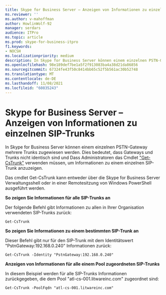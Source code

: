 ```yaml
---
title: Skype for Business Server – Anzeigen von Informationen zu einzelnen SIP-Trunks
ms.reviewer: ''
ms.author: v-mahoffman
author: HowlinWolf-92
manager: serdars
audience: ITPro
ms.topic: article
ms.prod: skype-for-business-itpro
f1.keywords:
- NOCSH
ms.localizationpriority: medium
description: In Skype for Business Server können einem einzelnen PSTN-Gateway mehrere Trunks zugewiesen werden. Gateways und Trunks sind nicht identisch, und Administratoren müssen das cmdlet Get-CsTrunk verwenden, um Informationen zu einem einzelnen SIP-Trunk anzuzeigen.
ms.openlocfilehash: 98e189def7be1a5f2f913083ba4a38d21da86856
ms.sourcegitcommit: 67324fe43f50c8414bb65c52f5b561ac30b52748
ms.translationtype: MT
ms.contentlocale: de-DE
ms.lasthandoff: 11/08/2021
ms.locfileid: "60835243"
---
```

# <a name="skype-for-business-server---view-information-about-individual-sip-trunks"></a>Skype for Business Server – Anzeigen von Informationen zu einzelnen SIP-Trunks

In Skype for Business Server können einem einzelnen PSTN-Gateway mehrere Trunks zugewiesen werden. Dies bedeutet, dass Gateways und Trunks nicht identisch sind und Dass Administratoren das Cmdlet ["Get-CsTrunk"](/powershell/module/skype/Get-CsTrunk) verwenden müssen, um Informationen zu einem einzelnen SIP-Trunk anzuzeigen.

Das cmdlet Get-CsTrunk kann entweder über die Skype for Business Server Verwaltungsshell oder in einer Remotesitzung von Windows PowerShell ausgeführt werden.

**So zeigen Sie Informationen für alle SIP-Trunks an**

Der folgende Befehl gibt Informationen zu allen in Ihrer Organisation verwendeten SIP-Trunks zurück:

`Get-CsTrunk`

**So zeigen Sie Informationen zu einem bestimmten SIP-Trunk an**

Dieser Befehl gibt nur für den SIP-Trunk mit dem Identitätswert "PstnGateway:192.168.0.240" Informationen zurück:

`Get-CsTrunk -Identity "PstnGateway:192.168.0.240"`

**Anzeigen von Informationen für alle einem Pool zugeordneten SIP-Trunks**

In diesem Beispiel werden für alle SIP-Trunks Informationen zurückgegeben, die dem Pool "atl-cs-001.litwareinc.com" zugeordnet sind:

`Get-CsTrunk -PoolFqdn "atl-cs-001.litwareinc.com"`
